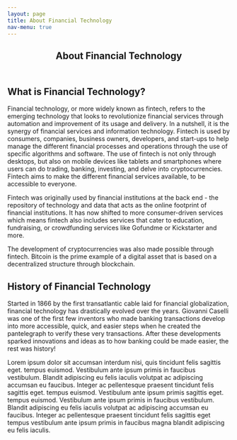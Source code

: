 ```yaml
---
layout: page
title: About Financial Technology
nav-menu: true
---
```


<!-- Main -->
<div id="main" class="alt">

<!-- One -->
<section id="one">
	<div class="inner">
		<header class="major">
			<h1>About Financial Technology</h1>
		</header>

<!-- Content -->
<h2 id="content">What is Financial Technology?</h2>
<p>Financial technology, or more widely known as fintech, refers to the emerging technology that looks to revolutionize financial services through automation and improvement of its usage and delivery. In a nutshell, it is the synergy of financial services and information technology. Fintech is used by consumers, companies, business owners, developers, and start-ups to help manage the different financial processes and operations through the use of specific algorithms and software. The use of fintech is not only through desktops, but also on mobile devices like tablets and smartphones where users can do trading, banking, investing, and delve into cryptocurrencies. Fintech aims to make the different financial services available, to be accessible to everyone.</p>

<p>Fintech was originally used by financial institutions at the back end - the repository of technology and data that acts as the online footprint of financial institutions. It has now shifted to more consumer-driven services which means fintech also includes services that cater to education, fundraising, or crowdfunding services like Gofundme or Kickstarter and more. </p>

<p>The development of cryptocurrencies was also made possible through fintech. Bitcoin is the prime example of a digital asset that is based on a decentralized structure through blockchain.</p>

<h2>History of Financial Technology</h2>
<p><span class="image left"><img src="{% link assets/images/pic09.jpg %}" alt="" /></span>Started in 1866 by the first transatlantic cable laid for financial globalization, financial technology has drastically evolved over the years. Giovanni Caselli was one of the first few inventors who made banking transactions develop into more accessible, quick, and easier steps when he created the pantelegraph to verify these very transactions. After these developments sparked innovations and ideas as to how banking could be made easier, the rest was history!</p>
<p><span class="image right"><img src="{% link assets/images/pic10.jpg %}" alt="" /></span>Lorem ipsum dolor sit accumsan interdum nisi, quis tincidunt felis sagittis eget. tempus euismod. Vestibulum ante ipsum primis in faucibus vestibulum. Blandit adipiscing eu felis iaculis volutpat ac adipiscing accumsan eu faucibus. Integer ac pellentesque praesent tincidunt felis sagittis eget. tempus euismod. Vestibulum ante ipsum primis sagittis eget. tempus euismod. Vestibulum ante ipsum primis in faucibus vestibulum. Blandit adipiscing eu felis iaculis volutpat ac adipiscing accumsan eu faucibus. Integer ac pellentesque praesent tincidunt felis sagittis eget tempus vestibulum ante ipsum primis in faucibus magna blandit adipiscing eu felis iaculis.</p>

</div>
</section>

</div>
